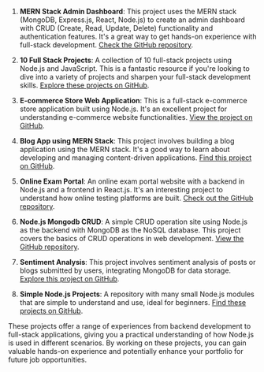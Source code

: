 
1. **MERN Stack Admin Dashboard**: This project uses the MERN stack (MongoDB, Express.js, React, Node.js) to create an admin dashboard with CRUD (Create, Read, Update, Delete) functionality and authentication features. It's a great way to get hands-on experience with full-stack development. [Check the GitHub repository](https://github.com/idurar/mern-admin).

2. **10 Full Stack Projects**: A collection of 10 full-stack projects using Node.js and JavaScript. This is a fantastic resource if you're looking to dive into a variety of projects and sharpen your full-stack development skills. [Explore these projects on GitHub](https://github.com/shahidcodes/10-fullstack-projects).

3. **E-commerce Store Web Application**: This is a full-stack e-commerce store application built using Node.js. It's an excellent project for understanding e-commerce website functionalities. [View the project on GitHub](https://github.com/hacetheworld/ecommerce-store).

4. **Blog App using MERN Stack**: This project involves building a blog application using the MERN stack. It's a good way to learn about developing and managing content-driven applications. [Find this project on GitHub](https://github.com/khushi2706/Blog-App-using-MERN-stack).

5. **Online Exam Portal**: An online exam portal website with a backend in Node.js and a frontend in React.js. It's an interesting project to understand how online testing platforms are built. [Check out the GitHub repository](https://github.com/chintan-golakiya/online-exam-portal).

6. **Node.js Mongodb CRUD**: A simple CRUD operation site using Node.js as the backend with MongoDB as the NoSQL database. This project covers the basics of CRUD operations in web development. [View the GitHub repository](https://github.com/Bhabishya-123/Nodejs-Mongodb-CRUD).

7. **Sentiment Analysis**: This project involves sentiment analysis of posts or blogs submitted by users, integrating MongoDB for data storage. [Explore this project on GitHub](https://github.com/ashadnasim52/sentiment-analysis).

8. **Simple Node.js Projects**: A repository with many small Node.js modules that are simple to understand and use, ideal for beginners. [Find these projects on GitHub](https://github.com/harshitbansal373/NodeJs).

These projects offer a range of experiences from backend development to full-stack applications, giving you a practical understanding of how Node.js is used in different scenarios. By working on these projects, you can gain valuable hands-on experience and potentially enhance your portfolio for future job opportunities.
